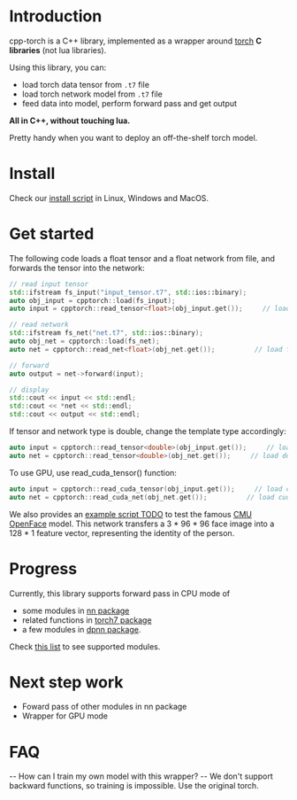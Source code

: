 # Introduction

cpp-torch is a C++ library, implemented as a wrapper around [torch](https://github.com/torch) **C libraries** (not lua libraries).

Using this library, you can:

- load torch data tensor from `.t7` file
- load torch network model from `.t7` file
- feed data into model, perform forward pass and get output

**All in C++, without touching lua.**

Pretty handy when you want to deploy an off-the-shelf torch model.

# Install
Check our [install script](install.md) in Linux, Windows and MacOS.

# Get started
The following code loads a float tensor and a float network from file, and forwards the tensor into the network:
```c++
// read input tensor
std::ifstream fs_input("input_tensor.t7", std::ios::binary);
auto obj_input = cpptorch::load(fs_input);
auto input = cpptorch::read_tensor<float>(obj_input.get());     // load float tensor

// read network
std::ifstream fs_net("net.t7", std::ios::binary);
auto obj_net = cpptorch::load(fs_net);
auto net = cpptorch::read_net<float>(obj_net.get());          // load float network

// forward
auto output = net->forward(input);

// display
std::cout << input << std::endl;
std::cout << *net << std::endl;
std::cout << output << std::endl;
```

If tensor and network type is double, change the template type accordingly:
```c++
auto input = cpptorch::read_tensor<double>(obj_input.get());     // load double tensor
auto net = cpptorch::read_tensor<double>(obj_net.get());     // load double network
```

To use GPU, use read_cuda_tensor() function:
```c++
auto input = cpptorch::read_cuda_tensor(obj_input.get());     // load cuda tensor
auto net = cpptorch::read_cuda_net(obj_net.get());          // load cuda network
```

We also provides an [example script TODO]() to test the famous [CMU OpenFace](https://github.com/cmusatyalab/openface) model. This network transfers a 3 * 96 * 96 face image into a 128 * 1 feature vector, representing the identity of the person.


# Progress
Currently, this library supports forward pass in CPU mode of
- some modules in [nn package](https://github.com/torch/nn)
- related functions in [torch7 package](https://github.com/torch/torch7)
- a few modules in [dpnn package](https://github.com/Element-Research/dpnn).

Check [this list](progress.md) to see supported modules.


# Next step work
- Foward pass of other modules in nn package
- Wrapper for GPU mode

# FAQ
-- How can I train my own model with this wrapper?
-- We don't support backward functions, so training is impossible. Use the original torch.
